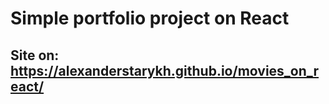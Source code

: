 # Simple portfolio project on React
## Site on: https://alexanderstarykh.github.io/movies_on_react/
